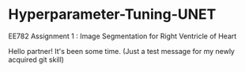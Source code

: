 # Hyperparameter-Tuning-UNET
EE782 Assignment 1 : Image  Segmentation for Right Ventricle of Heart

Hello partner! It's been some time.
(Just a test message for my newly acquired git skill)